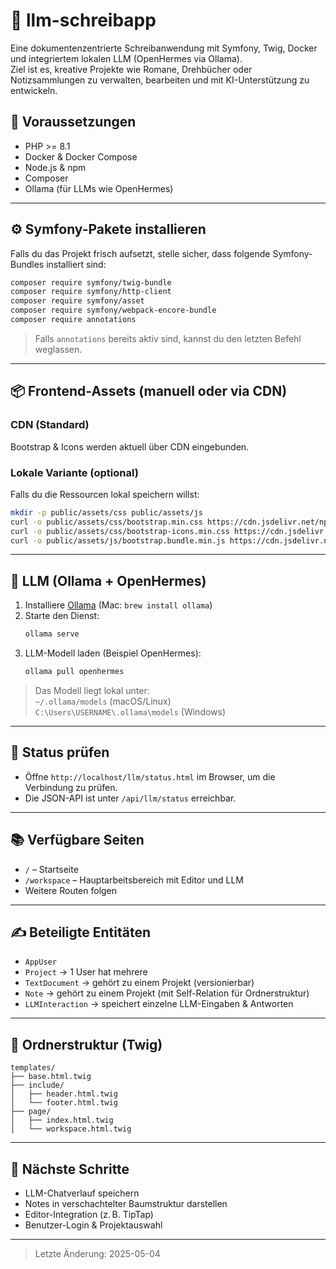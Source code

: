 # 📝 llm-schreibapp

Eine dokumentenzentrierte Schreibanwendung mit Symfony, Twig, Docker und integriertem lokalen LLM (OpenHermes via Ollama).  
Ziel ist es, kreative Projekte wie Romane, Drehbücher oder Notizsammlungen zu verwalten, bearbeiten und mit KI-Unterstützung zu entwickeln.

## 🚀 Voraussetzungen

- PHP >= 8.1
- Docker & Docker Compose
- Node.js & npm
- Composer
- Ollama (für LLMs wie OpenHermes)

---

## ⚙️ Symfony-Pakete installieren

Falls du das Projekt frisch aufsetzt, stelle sicher, dass folgende Symfony-Bundles installiert sind:

```bash
composer require symfony/twig-bundle
composer require symfony/http-client
composer require symfony/asset
composer require symfony/webpack-encore-bundle
composer require annotations
```

> Falls `annotations` bereits aktiv sind, kannst du den letzten Befehl weglassen.

---

## 📦 Frontend-Assets (manuell oder via CDN)

### CDN (Standard)
Bootstrap & Icons werden aktuell über CDN eingebunden.

### Lokale Variante (optional)
Falls du die Ressourcen lokal speichern willst:

```bash
mkdir -p public/assets/css public/assets/js
curl -o public/assets/css/bootstrap.min.css https://cdn.jsdelivr.net/npm/bootstrap@5.3.3/dist/css/bootstrap.min.css
curl -o public/assets/css/bootstrap-icons.min.css https://cdn.jsdelivr.net/npm/bootstrap-icons@1.11.3/font/bootstrap-icons.min.css
curl -o public/assets/js/bootstrap.bundle.min.js https://cdn.jsdelivr.net/npm/bootstrap@5.3.3/dist/js/bootstrap.bundle.min.js
```

---

## 🧠 LLM (Ollama + OpenHermes)

1. Installiere [Ollama](https://ollama.com) (Mac: `brew install ollama`)
2. Starte den Dienst:  
   ```bash
   ollama serve
   ```
3. LLM-Modell laden (Beispiel OpenHermes):
   ```bash
   ollama pull openhermes
   ```

> Das Modell liegt lokal unter:  
> `~/.ollama/models` (macOS/Linux)  
> `C:\Users\USERNAME\.ollama\models` (Windows)

---

## 🧪 Status prüfen

- Öffne `http://localhost/llm/status.html` im Browser, um die Verbindung zu prüfen.
- Die JSON-API ist unter `/api/llm/status` erreichbar.

---

## 📚 Verfügbare Seiten

- `/` – Startseite
- `/workspace` – Hauptarbeitsbereich mit Editor und LLM
- Weitere Routen folgen

---

## ✍️ Beteiligte Entitäten

- `AppUser`
- `Project` → 1 User hat mehrere
- `TextDocument` → gehört zu einem Projekt (versionierbar)
- `Note` → gehört zu einem Projekt (mit Self-Relation für Ordnerstruktur)
- `LLMInteraction` → speichert einzelne LLM-Eingaben & Antworten

---

## 📂 Ordnerstruktur (Twig)

```text
templates/
├── base.html.twig
├── include/
│   ├── header.html.twig
│   └── footer.html.twig
├── page/
│   ├── index.html.twig
│   └── workspace.html.twig
```

---

## 📌 Nächste Schritte

- LLM-Chatverlauf speichern
- Notes in verschachtelter Baumstruktur darstellen
- Editor-Integration (z. B. TipTap)
- Benutzer-Login & Projektauswahl

---

> Letzte Änderung: 2025-05-04

